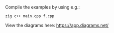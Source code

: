Compile the examples by using e.g.:

```
zig c++ main.cpp f.cpp
```

View the diagrams here: https://app.diagrams.net/